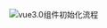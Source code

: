 ![vue3.0组件初始化流程](https://p1-jj.byteimg.com/tos-cn-i-t2oaga2asx/gold-user-assets/2020/7/20/17369df12c164dd3~tplv-t2oaga2asx-zoom-in-crop-mark:3024:0:0:0.awebp)

